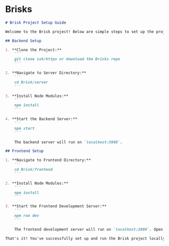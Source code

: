# Brisks
```markdown
# Brisk Project Setup Guide

Welcome to the Brisk project! Below are simple steps to set up the project after cloning:

## Backend Setup

1. **Clone the Project:**
    ```
    git clone ssh/https or download the Brisks repo
    ```

2. **Navigate to Server Directory:**
    ```
    cd Brisk/server
    ```

3. **Install Node Modules:**
    ```
    npm install
    ```

4. **Start the Backend Server:**
    ```
    npm start
    ```

    The backend server will run on `localhost:5000`.

## Frontend Setup

1. **Navigate to Frontend Directory:**
    ```
    cd Brisk/frontend
    ```

2. **Install Node Modules:**
    ```
    npm install
    ```

3. **Start the Frontend Development Server:**
    ```
    npm run dev
    ```

    The frontend development server will run on `localhost:3000`. Open your browser and navigate to `http://localhost:3000` to view the project.

That's it! You've successfully set up and run the Brisk project locally. Happy coding! 🚀
```

